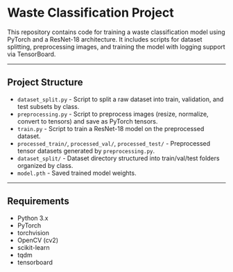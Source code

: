 # Waste Classification Project

This repository contains code for training a waste classification model using PyTorch and a ResNet-18 architecture. It includes scripts for dataset splitting, preprocessing images, and training the model with logging support via TensorBoard.

---

## Project Structure

- `dataset_split.py` - Script to split a raw dataset into train, validation, and test subsets by class.
- `preprocessing.py` - Script to preprocess images (resize, normalize, convert to tensors) and save as PyTorch tensors.
- `train.py` - Script to train a ResNet-18 model on the preprocessed dataset.
- `processed_train/`, `processed_val/`, `processed_test/` - Preprocessed tensor datasets generated by `preprocessing.py`.
- `dataset_split/` - Dataset directory structured into train/val/test folders organized by class.
- `model.pth` - Saved trained model weights.
---

## Requirements

- Python 3.x
- PyTorch
- torchvision
- OpenCV (cv2)
- scikit-learn
- tqdm
- tensorboard
